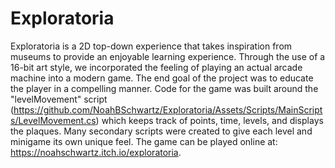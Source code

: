# Exploratoria
Exploratoria is a 2D top-down experience that takes inspiration from museums to provide an enjoyable learning experience. Through the use of a 16-bit art style, we incorporated the feeling of playing an actual arcade machine into a modern game. The end goal of the project was to educate the player in a compelling manner. Code for the game was built around the "levelMovement" script (https://github.com/NoahBSchwartz/Exploratoria/Assets/Scripts/MainScripts/LevelMovement.cs) which keeps track of points, time, levels, and displays the plaques. Many secondary scripts were created to give each level and minigame its own unique feel. The game can be played online at: https://noahschwartz.itch.io/exploratoria. 
